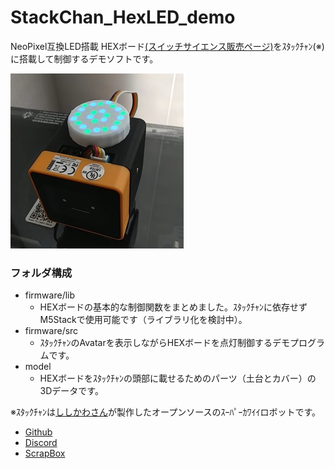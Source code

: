 # StackChan_HexLED_demo

NeoPixel互換LED搭載 HEXボード[(スイッチサイエンス販売ページ)](https://www.switch-science.com/products/6058)をｽﾀｯｸﾁｬﾝ(※)に搭載して制御するデモソフトです。

![](image/demo.jpg)

### フォルダ構成

- firmware/lib
  - HEXボードの基本的な制御関数をまとめました。ｽﾀｯｸﾁｬﾝに依存せずM5Stackで使用可能です（ライブラリ化を検討中）。
- firmware/src
  - ｽﾀｯｸﾁｬﾝのAvatarを表示しながらHEXボードを点灯制御するデモプログラムです。
- model
  - HEXボードをｽﾀｯｸﾁｬﾝの頭部に載せるためのパーツ（土台とカバー）の3Dデータです。


※ｽﾀｯｸﾁｬﾝは[ししかわさん](https://x.com/stack_chan)が製作したオープンソースのｽｰﾊﾟｰｶﾜｲｲロボットです。
- [Github](https://github.com/stack-chan/stack-chan)
- [Discord](https://discord.com/channels/1095725099925110847/1097878659966173225)
- [ScrapBox](https://scrapbox.io/stack-chan/)